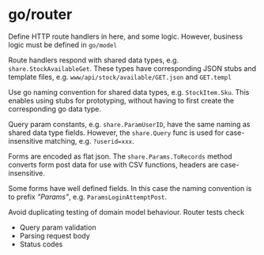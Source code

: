 # go/router

Define HTTP route handlers in here, and some logic. However, business logic must be defined in `go/model`

Route handlers respond with shared data types, e.g. `share.StockAvailableGet`. These types have corresponding JSON stubs and template files, e.g. `www/api/stock/available/GET.json` and `GET.templ`

Use go naming convention for shared data types, e.g. `StockItem.Sku`. This enables using stubs for prototyping, without having to first create the corresponding go data type.

Query param constants, e.g. `share.ParamUserID`, have the same naming as shared data type fields. However, the `share.Query` func is used for case-insensitive matching, e.g. `?userid=xxx`.

Forms are encoded as flat json. The `share.Params.ToRecords` method converts form post data for use with CSV functions, headers are case-insensitive.

Some forms have well defined fields. In this case the naming convention is to prefix *"Params"*, e.g. `ParamsLoginAttemptPost`.

Avoid duplicating testing of domain model behaviour. Router tests check
- Query param validation
- Parsing request body
- Status codes
